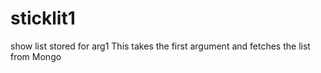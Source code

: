 sticklit1
=========

show list stored for arg1
This takes the first argument and fetches the list from Mongo
